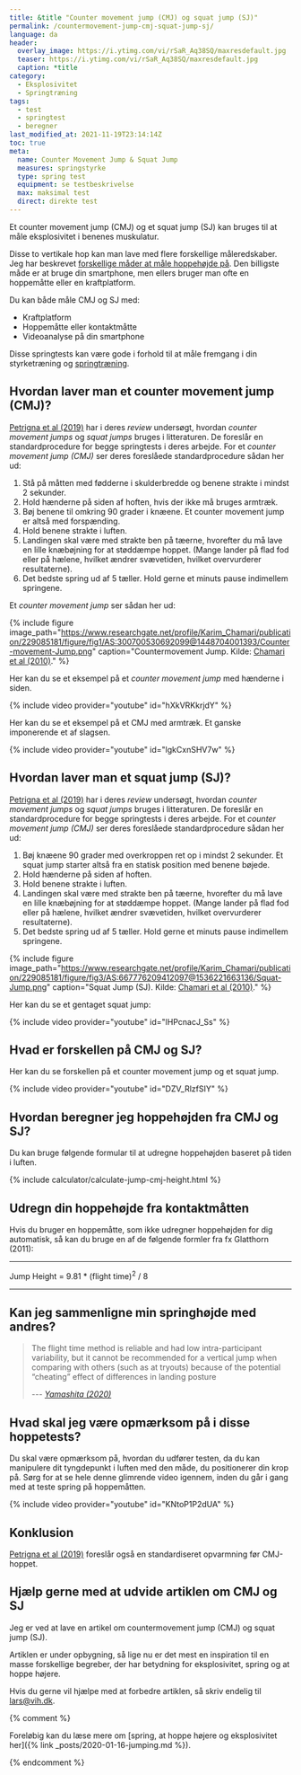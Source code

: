 ```yaml
---
title: &title "Counter movement jump (CMJ) og squat jump (SJ)"
permalink: /countermovement-jump-cmj-squat-jump-sj/
language: da
header:
  overlay_image: https://i.ytimg.com/vi/rSaR_Aq38SQ/maxresdefault.jpg
  teaser: https://i.ytimg.com/vi/rSaR_Aq38SQ/maxresdefault.jpg
  caption: *title
category:
  - Eksplosivitet
  - Springtræning
tags:
  - test
  - springtest
  - beregner
last_modified_at: 2021-11-19T23:14:14Z
toc: true
meta:
  name: Counter Movement Jump & Squat Jump
  measures: springstyrke
  type: spring test
  equipment: se testbeskrivelse
  max: maksimal test
  direct: direkte test
---
```


Et counter movement jump (CMJ) og et squat jump (SJ) kan bruges til at måle eksplosivitet i benenes muskulatur.

Disse to vertikale hop kan man lave med flere forskellige måleredskaber. Jeg har beskrevet [forskellige måder at måle hoppehøjde på](/springtests-hoppehoejde/). Den billigste måde er at bruge din smartphone, men ellers bruger man ofte en hoppemåtte eller en kraftplatform.

Du kan både måle CMJ og SJ med:

- Kraftplatform
- Hoppemåtte eller kontaktmåtte
- Videoanalyse på din smartphone

Disse springtests kan være gode i forhold til at måle fremgang i din styrketræning og [springtræning](/springstyrke-og-springtraening/).

## Hvordan laver man et counter movement jump (CMJ)?

[Petrigna et al (2019)](https://www.ncbi.nlm.nih.gov/pmc/articles/PMC6853898/) har i deres _review_ undersøgt, hvordan _counter movement jumps_ og _squat jumps_ bruges i litteraturen. De foreslår en standardprocedure for begge springtests i deres arbejde. For et _counter movement jump (CMJ)_ ser deres foreslåede standardprocedure sådan her ud:

1. Stå på måtten med fødderne i skulderbredde og benene strakte i mindst 2 sekunder.
2. Hold hænderne på siden af hoften, hvis der ikke må bruges armtræk.
3. Bøj benene til omkring 90 grader i knæene. Et counter movement jump er altså med forspænding.
4. Hold benene strakte i luften.
5. Landingen skal være med strakte ben på tæerne, hvorefter du må lave en lille knæbøjning for at støddæmpe hoppet. (Mange lander på flad fod eller på hælene, hvilket ændrer svævetiden, hvilket overvurderer resultaterne).
6. Det bedste spring ud af 5 tæller. Hold gerne et minuts pause indimellem springene.

Et _counter movement jump_ ser sådan her ud:

{% include figure image_path="https://www.researchgate.net/profile/Karim_Chamari/publication/229085181/figure/fig1/AS:300700530692099@1448704001393/Counter-movement-Jump.png" caption="Countermovement Jump. Kilde: [Chamari et al (2010)](https://www.researchgate.net/publication/229085181_Anaerobic_power_and_capacity)." %}

Her kan du se et eksempel på et _counter movement jump_ med hænderne i siden.

{% include video provider="youtube" id="hXkVRKkrjdY" %}

Her kan du se et eksempel på et CMJ med armtræk. Et ganske imponerende et af slagsen.

{% include video provider="youtube" id="lgkCxnSHV7w" %}

## Hvordan laver man et squat jump (SJ)?

[Petrigna et al (2019)](https://www.ncbi.nlm.nih.gov/pmc/articles/PMC6853898/) har i deres _review_ undersøgt, hvordan _counter movement jumps_ og _squat jumps_ bruges i litteraturen. De foreslår en standardprocedure for begge springtests i deres arbejde. For et _counter movement jump (CMJ)_ ser deres foreslåede standardprocedure sådan her ud:

1. Bøj knæene 90 grader med overkroppen ret op i mindst 2 sekunder. Et squat jump starter altså fra en statisk position med benene bøjede.
2. Hold hænderne på siden af hoften.
4. Hold benene strakte i luften.
5. Landingen skal være med strakte ben på tæerne, hvorefter du må lave en lille knæbøjning for at støddæmpe hoppet. (Mange lander på flad fod eller på hælene, hvilket ændrer svævetiden, hvilket overvurderer resultaterne).
6. Det bedste spring ud af 5 tæller. Hold gerne et minuts pause indimellem springene.

{% include figure image_path="https://www.researchgate.net/profile/Karim_Chamari/publication/229085181/figure/fig3/AS:667776209412097@1536221663136/Squat-Jump.png" caption="Squat Jump (SJ). Kilde: [Chamari et al (2010)](https://www.researchgate.net/publication/229085181_Anaerobic_power_and_capacity)." %}

Her kan du se et gentaget squat jump:

{% include video provider="youtube" id="lHPcnacJ_Ss" %}

## Hvad er forskellen på CMJ og SJ?

Her kan du se forskellen på et counter movement jump og et squat jump.

{% include video provider="youtube" id="DZV_RlzfSIY" %}

## Hvordan beregner jeg hoppehøjden fra CMJ og SJ?

Du kan bruge følgende formular til at udregne hoppehøjden baseret på tiden i luften.

{% include calculator/calculate-jump-cmj-height.html %}

## Udregn din hoppehøjde fra kontaktmåtten

Hvis du bruger en hoppemåtte, som ikke udregner hoppehøjden for dig automatisk, så kan du bruge en af de følgende formler fra fx Glatthorn (2011):

***

Jump Height = 9.81 * (flight time)<sup>2</sup> / 8

***

## Kan jeg sammenligne min springhøjde med andres?

> The flight time method is reliable and had low intra-participant
variability, but it cannot be recommended for a vertical jump when comparing with others (such as at
tryouts) because of the potential “cheating” effect of differences in landing posture
>
> --- <cite>[Yamashita (2020)](https://www.mdpi.com/2076-3417/10/3/776/pdf)</cite>

## Hvad skal jeg være opmærksom på i disse hoppetests?

Du skal være opmærksom på, hvordan du udfører testen, da du kan manipulere dit tyngdepunkt i luften med den måde, du positionerer din krop på. Sørg for at se hele denne glimrende video igennem, inden du går i gang med at teste spring på hoppemåtten.

{% include video provider="youtube" id="KNtoP1P2dUA" %}

## Konklusion

[Petrigna et al (2019)](https://www.ncbi.nlm.nih.gov/pmc/articles/PMC6853898/) foreslår også en standardiseret opvarmning før CMJ-hoppet.

## Hjælp gerne med at udvide artiklen om CMJ og SJ

Jeg er ved at lave en artikel om countermovement jump (CMJ) og squat jump (SJ).

Artiklen er under opbygning, så lige nu er det mest en inspiration til en masse forskellige begreber, der har betydning for eksplosivitet, spring og at hoppe højere.

Hvis du gerne vil hjælpe med at forbedre artiklen, så skriv endelig til lars@vih.dk.

{% comment %}

Foreløbig kan du læse mere om [spring, at hoppe højere og eksplosivitet her]({% link _posts/2020-01-16-jumping.md %}).

{% endcomment %}
